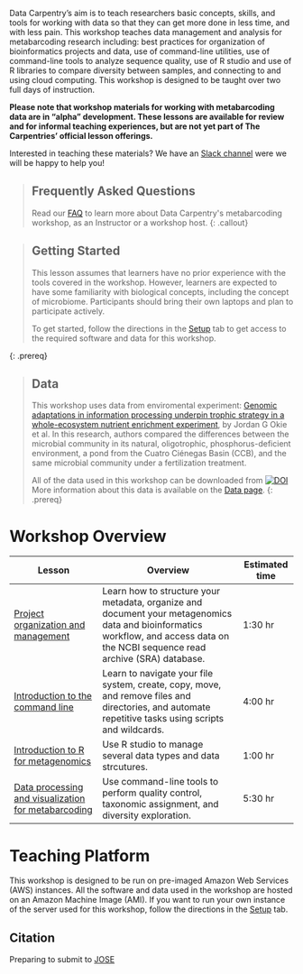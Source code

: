 ---
---

Data Carpentry’s aim is to teach researchers basic concepts, skills, and tools for working
with data so that they can get more done in less time, and with less pain. This workshop
teaches data management and analysis for metabarcoding research including: 
best practices for organization of bioinformatics projects and data, use of command-line 
utilities, use of command-line tools to analyze sequence quality, use of R studio and
use of R libraries to compare diversity between samples, and connecting to and using cloud 
computing. This workshop is designed to be taught over two full days of instruction.

**Please note that workshop materials for working with metabarcoding data are in “alpha” development. 
These lessons are available for review and for informal teaching experiences, but are not yet part 
of The Carpentries’ official lesson offerings.**

Interested in teaching these materials? We have an 
[Slack channel](https://join.slack.com/t/metagenomicslesson/shared_invite/zt-pjaldgg7-BQVHxLTAqxlklkaH881xbA) 
were we will be happy to help you!


> ## Frequently Asked Questions
> Read our [FAQ](/metabarcoding-workshop/faq/) to learn more about Data Carpentry's metabarcoding workshop, as an Instructor or a workshop host.
{: .callout}

> ## Getting Started
>
> This lesson assumes that learners have no prior experience with the tools covered in the workshop. 
> However, learners are expected to have some familiarity with biological concepts,
> including the 
> concept of microbiome. Participants should bring their own laptops and plan to participate actively. 
> 
> To get started, follow the directions in the [Setup](setup.html) tab to 
> get access to the required software and data for this workshop.
> 
{: .prereq}

> ## Data
> 
> This workshop uses data from enviromental experiment: [Genomic adaptations in information 
> processing underpin trophic strategy in a whole-ecosystem nutrient 
> enrichment experiment](https://elifesciences.org/articles/49816), by Jordan G Okie et al.
> In this research, authors compared the differences between the microbial community 
> in its natural, oligotrophic, phosphorus-deficient 
>environment, a pond from the Cuatro Ciénegas Basin (CCB), and the same microbial 
>community under a fertilization treatment.
>
> All of the data used in this workshop can be downloaded from
>  [![DOI](https://zenodo.org/badge/DOI/10.5281/zenodo.4285901.svg)](https://doi.org/10.5281/zenodo.4285901)
> More information about this data is available on the [Data page](https://datacarpentry.org/organization-genomics/data/).
{: .prereq} 

# Workshop Overview 

| Lesson    | Overview | Estimated time|
| ------- | ---------- | ---------- |
| [Project organization and management](https://carpentries-incubator.github.io/organization-metagenomics/) | Learn how to structure your metadata, organize and document your metagenomics data and bioinformatics workflow, and access data on the NCBI sequence read archive (SRA) database.|1:30 hr|  
| [Introduction to the command line](https://carpentries-incubator.github.io/shell-metagenomics/) |  Learn to navigate your file system, create, copy, move, and remove files and directories, and automate repetitive tasks using scripts and wildcards. | 4:00 hr| 
|[Introduction to R for metagenomics](https://carpentries-incubator.github.io/introduction-to-R-for-metagenomics/) | Use R studio to manage several data types and data strcutures. | 1:00 hr| 
|[Data processing and visualization for metabarcoding](https://ahmedmoustafa.github.io/metabarcoding/) | Use command-line tools to perform quality control, taxonomic assignment, and diversity exploration. | 5:30 hr| 

<!--
# Optional Additional Lessons

| Lesson | Overview |
| ------- | -------- |
| [16S genomics](https://datacarpentry.org/genomics-r-intro/) | Use R to analyze and visualize between-sample variation. |
!-->

# Teaching Platform
This workshop is designed to be run on pre-imaged Amazon Web Services (AWS)
instances. All the software and data used in the workshop are hosted on an Amazon Machine Image (AMI).
If you want to run your own instance of the server used for this workshop, follow the directions in the [Setup](setup.html) tab. 

## Citation 
Preparing to submit to [JOSE](paper.md)
